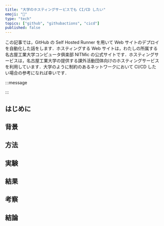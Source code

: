 ```yaml
---
title: "大学のホスティングサービスでも CI/CD したい"
emoji: "🤖"
type: "tech"
topics: ["github", "githubactions", "cicd"]
published: false
---
```


この記事では，GitHub の Self Hosted Runner を用いて Web サイトのデプロイを自動化した話をします．ホスティングする Web サイトは，わたしの所属する名古屋工業大学コンピュータ俱楽部 NITMic の公式サイトです．ホスティングサービスは，名古屋工業大学の提供する課外活動団体向けのホスティングサービスを利用しています．大学のように制約のあるネットワークにおいて CI/CD したい場合の参考になれば幸いです．

:::message

:::

## はじめに

## 背景

## 方法

## 実験

## 結果

## 考察

## 結論
